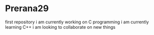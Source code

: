 # Prerana29
first repository
i am currently working on C programming 
i am currently learning C++
i am looking to collaborate on new things
